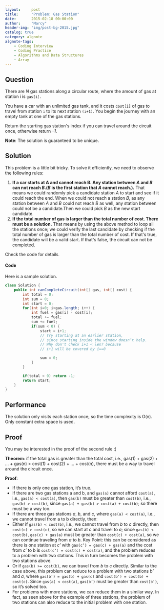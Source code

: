 ```yaml
---
layout:     post
title:      "Problem: Gas Station"
date:       2015-02-18 00:00:00
author:     "Marcy"
header-img: "img/post-bg-2015.jpg"
catalog: true
category: algnote
algnote-tags:
    - Coding Interview
    - Coding Practice
    - Algorithms and Data Structures
    - Array
---
```


## Question

There are *N* gas stations along a circular route, where the amount of gas at station i is `gas[i]`.

You have a car with an unlimited gas tank, and it costs `cost[i]` of gas to travel from station `i` to its next station `(i+1)`. You begin the journey with an empty tank at one of the gas stations.

Return the starting gas station's index if you can travel around the circuit once, otherwise return *-1*.

**Note:**
The solution is guaranteed to be unique.

## Solution

This problem is a little bit tricky. To solve it efficiently, we need to observe the following rules:

1. **If a car starts at A and cannot reach B. Any station between *A* and *B* can not reach *B*.(*B* is the first station that *A* cannot reach.).** That means we could randomly pick a candidate station *A* to start and see if it could reach the end. When we could not reach a station *B*, as any station between *A* and *B* could not reach *B* as well, any station between could not be a candidate.Then we could pick *B* as the new start candidate.
2. **If the total number of gas is larger than the total number of cost. There must be a solution.** That means by using the above method to loop all the stations once; we could verify the last candidate by checking if the total number of gas is larger than the total number of cost. If that's true, the candidate will be a valid start. If that's false, the circuit can not be completed.

Check the code for details.

#### Code

Here is a sample solution.

```java
class Solution {
    public int canCompleteCircuit(int[] gas, int[] cost) {
        int total = 0;
        int sum = 0;
        int start = 0;
        for(int i=0; i<gas.length; i++) {
            int fuel = gas[i] - cost[i];
            total += fuel;
            sum += fuel;
            if(sum < 0) {
                start = i+1;
                // Try starting at an earlier station,
                // since starting inside the window doesn’t help.
                // Why don't check i+1 < len? because
                // i+1 will be covered by i==0

                sum = 0;
            }
        }

        if(total < 0) return -1;
        return start;
    }
}
```

## Performance

The solution only visits each station once, so the time complexity is O(n). Only constant extra space is used.

## Proof

You may be interested in the proof of the second rule :)

**Theorem**: if the total gas is greater than the total cost, i.e., gas(1) + gas(2) + … + gas(n) > cost(1) + cost(2) + … + cost(n), there must be a way to travel around the circuit once.

**Proof**:

- If there is only one gas station, it’s true.
- If there are two gas stations a and b, and `gas(a)` cannot afford `cost(a)`, i.e., `gas(a) < cost(a)`, then `gas(b)` must be greater than `cost(b)`, i.e., `gas(b) > cost(b)`, since `gas(a) + gas(b) > cost(a) + cost(b)`; so there must be a way too.
- If there are three gas stations *a*, *b*, and *c*, where `gas(a) < cost(a)`, i.e., we cannot travel from a to b directly, then:
- Either if `gas(b) < cost(b)`, i.e., we cannot travel from *b* to *c* directly, then `cost(c) > cost(c)`, so we can start at *c* and travel to *a*; since `gas(b) < cost(b)`, `gas(c) + gas(a)` must be greater than `cost(c) + cost(a)`, so we can continue traveling from *a* to *b*. Key Point: this can be considered as there is one station at *c’* with `gas(c’) = gas(c) + gas(a)` and the cost from *c’* to b is `cost(c’) = cost(c) + cost(a)`, and the problem reduces to a problem with two stations. This in turn becomes the problem with two stations above.
- Or if `gas(b) >= cost(b)`, we can travel from *b* to *c* directly. Similar to the case above, this problem can reduce to a problem with two stations *b’* and *a*, where `gas(b’) = gas(b) + gas(c)` and `cost(b’) = cost(b) + cost(c)`. Since `gas(a) < cost(a)`, `gas(b’)` must be greater than `cost(b’)`, so it’s solved too.
- For problems with more stations, we can reduce them in a similar way. In fact, as seen above for the example of three stations, the problem of two stations can also reduce to the initial problem with one station.

